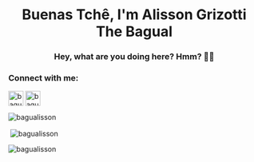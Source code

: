 <h1 align="center">Buenas Tchê, I'm Alisson Grizotti The Bagual</h1>
<h3 align="center">Hey, what are you doing here? Hmm? 🫥🫥</h3>

<h3 align="left">Connect with me:</h3>
<p align="left">
<a href="https://twitter.com/bagualisson" target="blank"><img align="center" src="https://github.com/Bagualisson/Bagualisson/blob/main/twitter-icone.png" alt="bagualisson" height="30" width="30" /></a>
<a href="https://t.me/Bagualisson" target="blank"><img align="center" src="https://github.com/Bagualisson/Bagualisson/blob/main/telegram-icone-icon.png" alt="bagualisson" height="30" width="30" /></a>
</p>
<p>

</p>

<p align="left"> <img src="https://komarev.com/ghpvc/?username=bagualisson&color=blue&style=flat&label=PROFILE+VIEWS" alt="bagualisson" /> </p>

<p>&nbsp;<img align="center" src="https://github-readme-stats.vercel.app/api?username=Bagualisson&theme=gotham&show_icons=true" alt="bagualisson" /></p>

<p><img align="center" src="https://github-readme-streak-stats.herokuapp.com?user=Bagualisson&theme=dark-smoky&ring=229C67&fire=229C67&sideNums=32E698&currStreakNum=32E698&sideLabels=229C67)](https://git.io/streak-stats" alt="bagualisson" /></p>

